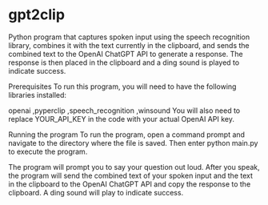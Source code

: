 # gpt2clip
Python program that captures spoken input using the speech recognition library, combines it with the text currently in the clipboard, and sends the combined text to the OpenAI ChatGPT API to generate a response. The response is then placed in the clipboard and a ding sound is played to indicate success.

Prerequisites
To run this program, you will need to have the following libraries installed:

openai
,pyperclip
,speech_recognition
,winsound
You will also need to replace YOUR_API_KEY in the code with your actual OpenAI API key.

Running the program
To run the program, open a command prompt and navigate to the directory where the file is saved. Then enter python main.py to execute the program.

The program will prompt you to say your question out loud. After you speak, the program will send the combined text of your spoken input and the text in the clipboard to the OpenAI ChatGPT API and copy the response to the clipboard. A ding sound will play to indicate success.
